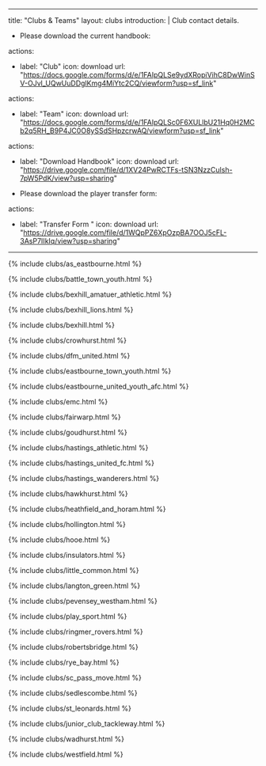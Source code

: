 ---
title: "Clubs & Teams"
layout: clubs
introduction: |
  Club contact details.
  - Please download the current handbook:

<!--
 
  - Please complete the following forms:

-->


actions:
  - label: "Club"
    icon: download
    url: "https://docs.google.com/forms/d/e/1FAIpQLSe9ydXRopiVihC8DwWinSV-OJvl_UQwUuDDglKmg4MiYtc2CQ/viewform?usp=sf_link"



actions:
  - label: "Team"
    icon: download
    url: "https://docs.google.com/forms/d/e/1FAIpQLSc0F6XULlbU21Hq0H2MCb2q5RH_B9P4JC0O8ySSdSHpzcrwAQ/viewform?usp=sf_link"


actions:
  - label: "Download Handbook"
    icon: download
    url: "https://drive.google.com/file/d/1XV24PwRCTFs-tSN3NzzCulsh-7pW5PdK/view?usp=sharing"   


  - Please download the player transfer form:

actions:
  - label: "Transfer Form "
    icon: download
    url: "https://drive.google.com/file/d/1WQpPZ6XpOzpBA7OOJ5cFL-3AsP7IIkIq/view?usp=sharing"



 
<hr>

<!--AS Eastbourne -->
{% include clubs/as_eastbourne.html %}

<!--Battle Town FC CIC Youth -->
{% include clubs/battle_town_youth.html %}

<!--Bexhill Amateur Athletic Football Club -->
{% include clubs/bexhill_amatuer_athletic.html %}

<!--BEXHILL LIONS -->
{% include clubs/bexhill_lions.html %}

<!--BEXHILL UTD	 -->
{% include clubs/bexhill.html %}

<!--Crowhurst FC -->
{% include clubs/crowhurst.html %}

<!--DFM United FC -->
{% include clubs/dfm_united.html %}

<!--Eastbourne Town Youth -->
{% include clubs/eastbourne_town_youth.html %}

<!--Eastbourne United Youth AFC -->
{% include clubs/eastbourne_united_youth_afc.html %}

<!--EMC -->
{% include clubs/emc.html %}

<!--Fairwarp FC -->
{% include clubs/fairwarp.html %}

<!--Goudhurst Dynamos -->
{% include clubs/goudhurst.html %}

<!--Hastings Athletic FC -->
{% include clubs/hastings_athletic.html %}

<!--Hastings United -->
{% include clubs/hastings_united_fc.html %}

<!--Hastings Wanderers -->
{% include clubs/hastings_wanderers.html %}

<!--Hawkhurst United -->
{% include clubs/hawkhurst.html %}

<!--Heathfield & Horam FC -->
{% include clubs/heathfield_and_horam.html %}

<!--Hollington United -->
{% include clubs/hollington.html %}

<!--Hooe FC -->
{% include clubs/hooe.html %}

<!--Insulators FC -->
{% include clubs/insulators.html %}

<!--Little Common -->
{% include clubs/little_common.html %}

<!--Laugton Green -->
{% include clubs/langton_green.html %}

<!--Pevensey & Westham JFC -->
{% include clubs/pevensey_westham.html %}

<!--Play Sport FC -->
{% include clubs/play_sport.html %}

<!--Ringmer Rovers Junior Football Club -->
{% include clubs/ringmer_rovers.html %}

<!--Robertsbridge United Juniors Football Club -->
{% include clubs/robertsbridge.html %}

<!--Rye Bay FC -->
{% include clubs/rye_bay.html %}

<!--S.C Pass+Move -->
{% include clubs/sc_pass_move.html %}

<!--Sedlescombe Rangers Football Club -->
{% include clubs/sedlescombe.html %}

<!--St Leonards FC -->
{% include clubs/st_leonards.html %}

<!--The Junior Club Tackleway FC -->
{% include clubs/junior_club_tackleway.html %}

<!--Wadhurst United Junior FC -->
{% include clubs/wadhurst.html %}

<!--Westfield Youth FC -->
{% include clubs/westfield.html %}



